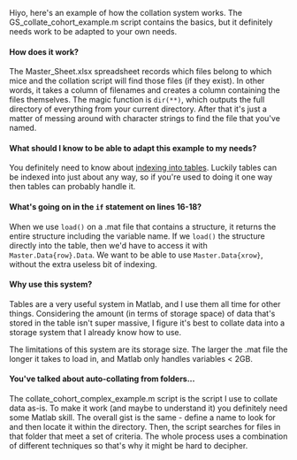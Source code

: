 Hiyo, here's an example of how the collation system works. The GS_collate_cohort_example.m script contains the basics, but it definitely needs work to be adapted to your own needs.

#### How does it work?

The Master_Sheet.xlsx spreadsheet records which files belong to which mice and the collation script will find those files (if they exist). In other words, it takes a column of filenames and creates a column containing the files themselves. The magic function is `dir(**)`, which outputs the full directory of everything from your current directory. After that it's just a matter of messing around with character strings to find the file that you've named.

#### What should I know to be able to adapt this example to my needs?

You definitely need to know about [indexing into tables](https://au.mathworks.com/help/matlab/matlab_prog/access-data-in-a-table.html). Luckily tables can be indexed into just about any way, so if you're used to doing it one way then tables can probably handle it. 

#### What's going on in the `if` statement on lines 16-18?

When we use `load()` on a .mat file that contains a structure, it returns the entire structure including the variable name. If we `load()` the structure directly into the table, then we'd have to access it with `Master.Data{row}.Data`. We want to be able to use `Master.Data{xrow}`, without the extra useless bit of indexing. 

#### Why use this system?

Tables are a very useful system in Matlab, and I use them all time for other things. Considering the amount (in terms of storage space) of data that's stored in the table isn't super massive, I figure it's best to collate data into a storage system that I already know how to use.

The limitations of this system are its storage size. The larger the .mat file the longer it takes to load in, and Matlab only handles variables < 2GB. 

#### You've talked about auto-collating from folders...

The collate_cohort_complex_example.m script is the script I use to collate data as-is.  To make it work (and maybe to understand it) you definitely need some Matlab skill. The overall gist is the same - define a name to look for and then locate it within the directory. Then, the script searches for files in that folder that meet a set of criteria. The whole process uses a combination of different techniques so that's why it might be hard to decipher.